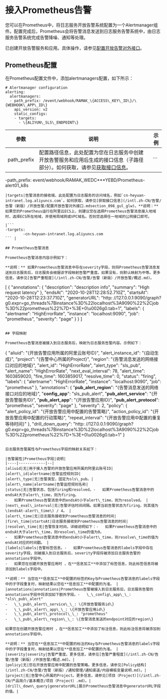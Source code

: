 # 接入Prometheus告警

您可以在Prometheus中，将日志服务开放告警系统配置为一个Alertmanager组件。配置完成后，Prometheus会将告警消息发送到日志服务告警系统中，由日志服务告警系统完成告警降噪、通知等处理。

已创建开放告警服务和应用。具体操作，请参见[配置开放告警对外接口](/intl.zh-CN/告警/告警（新版）/开放告警/配置开放告警对外接口.md)。

## Prometheus配置

在Prometheus配置文件中，添加alertmanagers配置，如下所示：

```
# Alertmanager configuration
alerting:
  alertmanagers:
  - path_prefix: /event/webhook/RAMAK_\{ACCESS\_KEY\_ID\}/\{WEBHOOK\_APP\_ID\}
    api_version: v2
    static_configs:
    - targets:
      - \{ALIYUN\_SLS\_ENDPOINT\}
```

|参数|说明|示例|
|--|--|--|
|path\_prefix|配置路径信息，此处配置为您在日志服务中创建开放告警服务和应用后生成的接口信息（子路径部分）。如何获取，请参见[获取接口信息](/intl.zh-CN/告警/告警（新版）/开放告警/配置开放告警对外接口.mdsection_098_gul_glw)。|```
-path_prefix: event/webhook/RAMAK_WEDC***YEBD/Prometheus-alert01_k8s
``` |
|targets|告警消息的接收端，此处配置为日志服务的访问域名，例如`cn-heyuan-intranet.log.aliyuncs.com`。如何获取，请参见[获取接口信息](/intl.zh-CN/告警/告警（新版）/开放告警/配置开放告警对外接口.mdsection_098_gul_glw)。**说明：** 如果您的Prometheus运行在阿里云ECS上，则建议您在选择Prometheus告警消息接入地域时，选择ECS所在地域，并使用局域网或VPC域名。否则您选择任一地域的公网接口即可。

|```
-targets:
        -cn-heyuan-intranet.log.aliyuncs.com
``` |

## Prometheus告警消息

Prometheus告警消息内容示例如下：

**说明：** 如果Prometheus告警消息中存在severity字段，则将Prometheus告警消息发送到日志服务后，日志服务会根据该字段映射告警严重度。如果没有，则默认映射为中等。更多信息，请参见[告警严重程度](/intl.zh-CN/告警/告警（新版）/开放告警/概述.md)。

```
[
    {
        "annotations": {
            "description": "description info",
            "summary": "High request latency"
        },
        "endsAt": "2020-10-28T12:28:52.710Z",
        "startsAt": "2020-10-28T12:23:37.710Z",
        "generatorURL": "http: //127.0.0.1:9090/graph?g0.expr=go_threads%7Binstance%3D%22localhost%3A9090%22%2Cjob%3D%22prometheus%22%7D+%3E+0\\u0026g0.tab=1",
        "labels": {
            "alertname": "HighErrorRate",
            "instance": "localhost:9090",
            "job": "prometheus",
            "severity": "page"
        }
    }
]
```

## 字段映射

Prometheus告警消息被接入到日志服务后，映射为日志服务告警内容。示例如下：

```
{
    "aliuid": "{开放告警应用所属的阿里云账号ID}",
    "alert_instance_id": "{自动生成}",
    "project": "{告警中心所属的Project}",
    "region": "{告警消息发送的网络接口对应的地域}",
    "alert_id": "HighErrorRate",
    "alert_type": "sls_pub",
    "alert_name": "HighErrorRate",
    "next_eval_interval": 78,
    "alert_time": 1603859020,
    "fire_time": 1603859017,
    "resolve_time": 0,
    "status": "firing",
    "labels": {
        "alertname": "HighErrorRate",
        "instance": "localhost:9090",
        "job": "prometheus"
    },
    "annotations": {
        "__pub_alert_region__": "{告警消息发送的网络接口对应的地域}",
        "__config_app__": "sls_pub_alert",
        "__pub_alert_service__": "{开放告警服务ID}",
        "__pub_alert_app__": "{开放告警应用ID}",
        "__pub_alert_protocol__": "prometheus",
        "severity": "page"
    },
    "severity": 2,
    "policy": {
        "alert_policy_id": "{开放告警应用中配置的告警策略}",
        "action_policy_id": "{开放告警应用中配置的行动策略}",
        "repeat_interval": "{开放告警应用中配置的重复等待时间}"
    },
    "drill_down_query": "http: //127.0.0.1:9090/graph?g0.expr=go_threads%7Binstance%3D%22localhost%3A9090%22%2Cjob%3D%22prometheus%22%7D+%3E+0\\u0026g0.tab=1"
}
```

日志服务告警属性与Prometheus字段的映射关系如下：

|告警属性|Prometheus字段|说明|
|----|------------|--|
|aliuid|无|用于接入告警的开放告警应用所属的阿里云账号ID|
|alert\_id|alertname|告警监控规则ID|
|alert\_type|无|告警类型，固定为sls\_pub。|
|alert\_name|alertname|告警监控规则名称|
|status|无|告警状态，包括firing和resolved。-   如果Prometheus告警消息中的endsAt大于alert\_time，则为firing。
-   如果Prometheus告警消息中的endsAt小于alert\_time，则为resolved。 |
|next\_eval\_interval|无|告警评估时间间隔。如果当前告警状态为firing，则其值为 \(endsAt-alert\_time\) / 4。 |
|alert\_time|无|日志服务接收到Prometheus告警消息的时间|
|fire\_time|startsAt|日志服务接收到Prometheus告警消息的时间|
|resolve\_time|无|告警恢复时间，详细说明如下：-   如果Prometheus告警消息中的endsAt大于alert\_time，则resolve\_time的值为0。
-   如果Prometheus告警消息中的endsAt小于alert\_time，则resolve\_time的值为endsAt对应的时间戳。 |
|labels|labels|告警标签信息。-   如果Prometheus告警消息的labels字段中存在severity字段，则被接入到日志服务后，severity字段将被添加日志服务告警的annotations字段中。
-   如果您在创建开放告警应用时 ，在**信息加工**中添加了标签信息，则此标签信息将被添加到labels字段中。

**说明：** 当您在**信息加工**中配置的标签的Key与Prometheus告警消息的labels字段中的子字段重复时，映射结果以您在**信息加工**中配置的为准。 |
|annotations|annotations|Prometheus告警被接入到日志服务后，日志服务告警的annotations字段中将添加如下额外字段。-   \_\_config\_app\_\_: "sls\_pub\_alert"
-   \_\_pub\_alert\_service\_\_: \{开放告警服务id\}
-   \_\_pub\_alert\_app\_\_: \{开放告警应用id\}
-   \_\_pub\_alert\_protocol\_\_: "prometheus"
-   \_\_pub\_alert\_region\_\_: \{告警消息发送的endpoint对应的region\}

如果您在创建开放告警应用时 ，在**信息加工**中添加了标注信息，则此标注信息将被添加到annotations字段中。

**说明：** 当您在**信息加工**中配置的标注的Key与Prometheus告警消息的labels字段中的子字段重复时，映射结果以您在**信息加工**中配置的为准。 |
|severity|severity|告警严重度。更多信息，请参见[告警严重程度](/intl.zh-CN/告警/告警（新版）/开放告警/概述.md)。|
|policy|无|您在开放告警应用中配置的告警策略。更多信息，请参见[Policy结构](/intl.zh-CN/告警/告警（新版）/通知管理/通知渠道/内容模板变量说明.md)。|
|project|无|告警中心所属的Project。更多信息，请参见[项目（Project）](/intl.zh-CN/产品简介/基本概念/项目（Project）.md)。|
|drill\_down\_query|generatorURL|展示Prometheus告警消息中generatorURL字段的值。|

